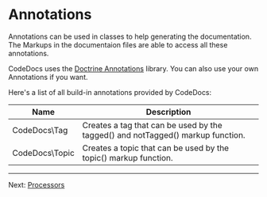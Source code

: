 # Annotations

Annotations can be used in classes to help generating the documentation.
The Markups in the documentaion files are able to access all these annotations.

CodeDocs uses the [Doctrine Annotations](https://github.com/doctrine/annotations) library.
You can also use your own Annotations if you want.

Here's a list of all build-in annotations provided by CodeDocs:

| Name | Description
| ---- | -----------
| CodeDocs\Tag | Creates a tag that can be used by the tagged() and notTagged() markup function.
| CodeDocs\Topic | Creates a topic that can be used by the topic() markup function.

---

Next: [Processors](processors.md)
